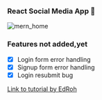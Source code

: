 ### React Social Media App 🚀

![mern_home](https://github.com/David-code-hub/mern-social-media-app/assets/55393687/f848a0d3-c4f6-4d0d-ae1d-e3d55ebd17ab)

### Features not added,yet

- [x] Login form error handling
- [x] Signup form error handling
- [x] Login resubmit bug
<!--- [ ] Loaders/skeletons on components
- [ ] Post form error handling
- [ ] Update user profile-->


[Link to tutorial by EdRoh](https://youtu.be/K8YELRmUb5o?si=QOocp4hvtX6lVWcE)
